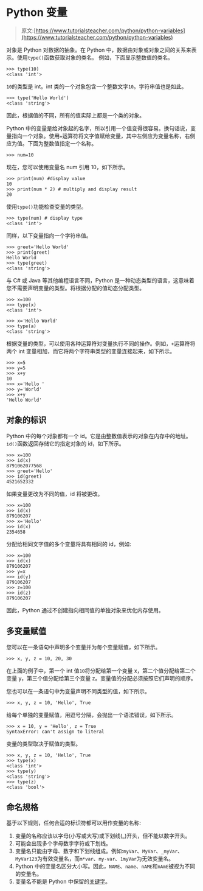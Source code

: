 # Python 变量

> 原文:[https://www.tutorialsteacher.com/python/python-variables](https://www.tutorialsteacher.com/python/python-variables)

对象是 Python 对数据的抽象。在 Python 中，数据由对象或对象之间的关系来表示。使用`type()`函数获取对象的类名。 例如，下面显示整数值的类名。

```
>>> type(10)
<class 'int'> 
```

`10`的类型是 int。int 类的一个对象包含一个整数文字`10`。字符串值也是如此。

```
>>> type('Hello World')
<class 'string'> 
```

因此，根据值的不同，所有的值实际上都是一个类的对象。

Python 中的变量是给对象起的名字，所以引用一个值变得很容易。换句话说，变量指向一个对象。使用`=`运算符将文字值赋给变量，其中左侧应为变量名称，右侧应为值。下面为整数值指定一个名称。

```
>>> num=10 
```

现在，您可以使用变量名 num 引用 10，如下所示。

```
>>> print(num) #display value
10
>>> print(num * 2) # multiply and display result
20 
```

使用`type()`功能检查变量的类型。

```
>>> type(num) # display type
<class 'int'> 
```

同样，以下变量指向一个字符串值。

```
>>> greet='Hello World'
>>> print(greet)
Hello World 
>>> type(greet)
<class 'string'> 
```

与 C# 或 Java 等其他编程语言不同，Python 是一种动态类型的语言，这意味着您不需要声明变量的类型。将根据分配的值动态分配类型。

```
>>> x=100
>>> type(x)
<class 'int'>

>>> x='Hello World'
>>> type(a)
<class 'string'> 
```

根据变量的类型，可以使用各种运算符对变量执行不同的操作。例如，`+`运算符将两个 int 变量相加，而它将两个字符串类型的变量连接起来，如下所示。

```
>>> x=5
>>> y=5
>>> x+y
10
>>> x='Hello '
>>> y='World'
>>> x+y
'Hello World' 
```

## 对象的标识

Python 中的每个对象都有一个 id。它是由整数值表示的对象在内存中的地址。`id()`函数返回存储它的指定对象的 id，如下所示。

```
>>> x=100
>>> id(x)
8791062077568
>>> greet='Hello'
>>> id(greet)
4521652332 
```

如果变量更改为不同的值，id 将被更改。

```
>>> x=100
>>> id(x)
879106207
>>> x='Hello'
>>> id(x)
2354658 
```

分配给相同文字值的多个变量将具有相同的 id，例如:

```
>>> x=100
>>> id(x)
879106207
>>> y=x
>>> id(y)
879106207
>>> z=100
>>> id(z)
879106207 
```

因此，Python 通过不创建指向相同值的单独对象来优化内存使用。

## 多变量赋值

您可以在一条语句中声明多个变量并为每个变量赋值，如下所示。

```
>>> x, y, z = 10, 20, 30 
```

在上面的例子中，第一个 int 值`10`将分配给第一个变量 x，第二个值分配给第二个变量 y，第三个值分配给第三个变量 z。变量值的分配必须按照它们声明的顺序。

您也可以在一条语句中为变量声明不同类型的值，如下所示。

```
>>> x, y, z = 10, 'Hello', True 
```

给每个单独的变量赋值，用逗号分隔，会抛出一个语法错误，如下所示。

```
>>> x = 10, y = 'Hello', z = True
SyntaxError: can't assign to literal 
```

变量的类型取决于赋值的类型。

```
>>> x, y, z = 10, 'Hello', True
>>> type(x)
<class 'int'>
>>> type(y)
<class 'string'>
>>> type(z)
<class 'bool'> 
```

## 命名规格

基于以下规则，任何合适的标识符都可以用作变量的名称:

1.  变量的名称应该以字母(小写或大写)或下划线(_)开头，但不能以数字开头。
2.  可能会出现多个字母数字字符或下划线。
3.  变量名只能由字母、数字和下划线组成。例如:`myVar`、`MyVar`、`_myVar`、`MyVar123`为有效变量名，而`m*var`、`my-var`、`1myVar`为无效变量名。
4.  Python 中的变量名区分大小写。因此，`NAME`、`name`、`nAME`和`nAmE`被视为不同的变量名。
5.  变量名不能是 Python 中保留的[关键字](/python/python-keywords)。